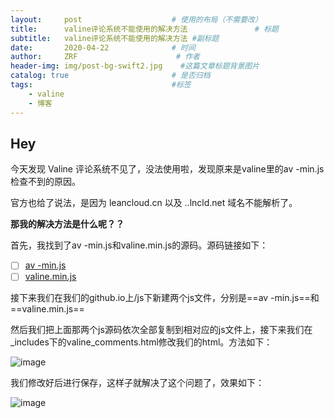 ```yaml
---
layout:     post                    # 使用的布局（不需要改）
title:      valine评论系统不能使用的解决方法               # 标题 
subtitle:   valine评论系统不能使用的解决方法 #副标题
date:       2020-04-22              # 时间
author:     ZRF                      # 作者
header-img: img/post-bg-swift2.jpg    #这篇文章标题背景图片
catalog: true                       # 是否归档
tags:                               #标签
    - valine
    - 博客
---
```


## Hey
今天发现 Valine 评论系统不见了，没法使用啦，发现原来是valine里的av -min.js检查不到的原因。


官方也给了说法，是因为 leancloud.cn 以及 ..lncld.net 域名不能解析了。

**那我的解决方法是什么呢？？**

首先，我找到了av -min.js和valine.min.js的源码。源码链接如下：

- [ ] [av -min.js](https://www.fujiatian.com/js/src/av-min.js)
- [ ] [valine.min.js](https://www.fujiatian.com/js/src/Valine.min.js)

接下来我们在我们的github.io上/js下新建两个js文件，分别是==av -min.js==和==valine.min.js==

然后我们把上面那两个js源码依次全部复制到相对应的js文件上，接下来我们在_includes下的valine_comments.html修改我们的html。方法如下：

![image](https://ae01.alicdn.com/kf/Ha9d614fd42404a8297de3365bf95e743Z.png)



我们修改好后进行保存，这样子就解决了这个问题了，效果如下：

![image](https://ae01.alicdn.com/kf/H4aff246931a841a3ab3c2f9d98cec445S.png)










